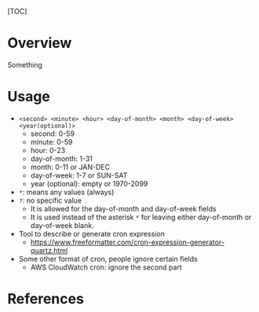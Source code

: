 [TOC]

# Overview

Something

# Usage

- `<second> <minute> <hour> <day-of-month> <month> <day-of-week> <year(optional)>`
    + second: 0-59
    + minute: 0-59
    + hour: 0-23
    + day-of-month: 1-31
    + month: 0-11 or JAN-DEC
    + day-of-week: 1-7 or SUN-SAT
    + year (optional): empty or 1970-2099
- `*`: means any values (always)
- `?`: no specific value
    + It is allowed for the day-of-month and day-of-week fields
    + It is used instead of the asterisk `*` for leaving either
      day-of-month or day-of-week blank.
- Tool to describe or generate cron expression
    + https://www.freeformatter.com/cron-expression-generator-quartz.html
- Some other format of cron, people ignore certain fields
    + AWS CloudWatch cron: ignore the second part

# References

[wiki]: https://en.wikipedia.org/wiki/Cron
[gwiki]: https://wiki.gentoo.org/wiki/Cron
[awiki]: https://wiki.archlinux.org/index.php/Cron
[systemd-timer]: https://wiki.archlinux.org/index.php/Systemd/Timersing
